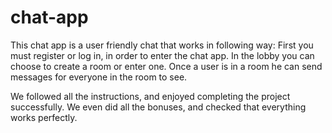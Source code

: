 # chat-app
This chat app is a user friendly chat that works in following way: 
First you must register or log in, in order to enter the chat app. In the lobby you can choose to create a room or enter one. Once a user is in a room he can send messages for everyone in the room to see.

We followed all the instructions, and enjoyed completing the project successfully. We even did all the bonuses, and checked that everything works perfectly.


